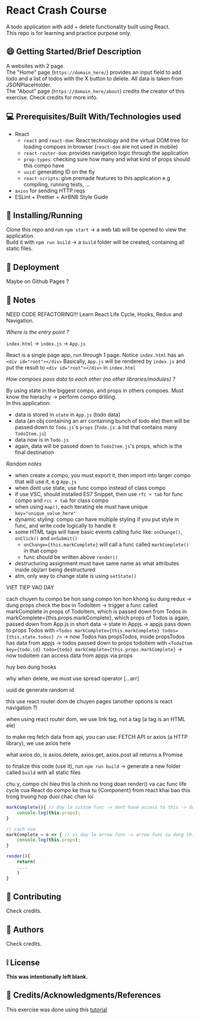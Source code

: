 # React Crash Course

A todo application with add + delete functionality built using React.\
This repo is for learning and practice purpose only.

## :smile: **Getting Started/Brief Description**

A websites with 2 page.\
The "Home" page (`https://domain_here/`) provides an input field to add todo and a list of todos with the X button to delete. All data is taken from JSONPlaceHolder.\
The "About" page (`https://domain_here/about`) credits the creator of this exercise. Check credits for more info.

## :computer: **Prerequisites/Built With/Technologies used**

- React
  - `react` and `react-dom`: React technology and the virtual DOM tree for loading compoes in browser (`react-dom` are not used in mobile)
  - `react-router-dom`: provides navigation logic through the application
  - `prop-types`: checking sure how many and what kind of props should this compo have
  - `uuid`: generating ID on the fly
  - `react-scripts`: give premade features to this application e.g compiling, running tests, ...
- `axios` for sending HTTP reqs
- ESLint + Prettier + AirBNB Style Guide

## :page_facing_up: **Installing/Running**

Clone this repo and run `npm start` -> a web tab will be opened to view the application.\
Build it with `npm run build` -> a `build` folder will be created, containing all static files.

## :car: **Deployment**

Maybe on Github Pages ?

## :memo: **Notes**

NEED CODE REFACTORING!!!
Learn React Life Cycle, Hooks, Redux and Navigation.

_Where is the entry point ?_

`index.html` -> `index.js` -> `App.js`

React is a single page app, run through 1 page. Notice `index.html` has an `<div id="root"></div>`
Basically, `App.js` will be rendered by `index.js` and put the result to `<div id="root"></div>` in `index.html`

_How compoes pass data to each other (no other libraries/modules) ?_

By using state in the biggest compo, and props in others compoes. Must know the hierachy -> perform compo drilling.\
In this application:

- data is stored in `state` in `App.js` (todo data)
- data (an obj containing an arr containing bunch of todo ele) then will be passed down to `Todo.js`'s `props` (`Todo.js`: a list that contains many `TodoItem.js`)
- data now is in `Todo.js`
- again, data will be passed down to `TodoItem.js`'s props, which is the final destination

_Random notes_

- when create a compo, you must export it, then import into larger compo that will use it, e.g `App.js`
- when dont use state, use func compo instead of class compo
- if use VSC, should installed ES7 Snippet, then use `rfc + tab` for func compo and `rcc + tab` for class compo
- when using `map()`, each iterating ele must have unique `key="unique_value_here"`
- dynamic styling: compo can have multiple styling if you put style in func, and write code logically to handle it
- some HTML tags will have basic events calling func like: `onChange()`, `onClick()` and `onSubmit()`
  - `onChange={this.markComplete}` will call a func called `markComplete()` in that compo
  - func should be written above `render()`
- destructuring assignment must have same name as what attributes inside obj/arr being destructured
- atm, only way to change state is using `setState()`

VIET TIEP VAO DAY

cach chuyen tu compo be hon sang compo lon hon khong su dung redux -> dung props
check the box in TodoItem -> trigger a func called markComplete in props of TodoItem, which is passed down from Todos in markComplete={this.props.markComplete}, which props of Todos is again, passed down from App.js
in short
data -> state in Appjs -> appjs pass down to props Todos with `<Todos markComplete={this.markComplete} todos={this.state.todos} />`
-> now Todos has propsTodos, inside propsTodos has data from appjs -> todos passed down to props todoitem with `<TodoItem key={todo.id} todo={todo} markComplete={this.props.markComplete}`
-> now todoitem can access data from appjs via props

huy beo dung hooks

why when delete, we must use spread operator [...arr]

uuid de generate random id

this use react router dom de chuyen pages (another options is react navigation ?)

when using react router dom, we use link tag, not a tag (a tag is an HTML ele)

to make req fetch data from api, you can use: FETCH API or axios (a HTTP library), we use axios here

what axios do, is axios.delete, axios.get, axios.post all returns a Promise

to finalize this code (use it), run `npm run build` -> generate a new folder called `build` with all static files

chu y, compo chi hieu this la chinh no trong doan render() va cac func life cycle cua React do compo ke thua tu {Component} from react
khai bao this trong truong hop duoi chac chan loi

```js
markComplete(){ // day la custom func -> dont have access to this -> dont know this is this compo
    console.log(this.props);
}

// cach sua
markComplete = e => { // vi day la arrow func -> arrow func su dung this cua thang wrap ngoai no -> o day class compo wrap ngoai arrow func nay -> this o day chinh la class compo TodoItem
    console.log(this.props);
}

render(){
    return(
    ....
    )
}
```

## :bell: **Contributing**

Check credits.

## :speech_balloon: **Authors**

Check credits.

## :grey_exclamation: **License**

**This was intentionally left blank.**

## :email: **Credits/Acknowledgments/References**

This exercise was done using this [tutorial](https://www.youtube.com/watch?v=sBws8MSXN7A)
